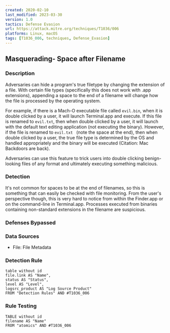 ```yaml
---
created: 2020-02-10
last_modified: 2023-03-30
version: 1.0
tactics: Defense Evasion
url: https://attack.mitre.org/techniques/T1036/006
platforms: Linux, macOS
tags: [T1036_006, techniques, Defense_Evasion]
---
```


## Masquerading- Space after Filename

### Description

Adversaries can hide a program's true filetype by changing the extension of a file. With certain file types (specifically this does not work with .app extensions), appending a space to the end of a filename will change how the file is processed by the operating system.

For example, if there is a Mach-O executable file called <code>evil.bin</code>, when it is double clicked by a user, it will launch Terminal.app and execute. If this file is renamed to <code>evil.txt</code>, then when double clicked by a user, it will launch with the default text editing application (not executing the binary). However, if the file is renamed to <code>evil.txt </code> (note the space at the end), then when double clicked by a user, the true file type is determined by the OS and handled appropriately and the binary will be executed (Citation: Mac Backdoors are back).

Adversaries can use this feature to trick users into double clicking benign-looking files of any format and ultimately executing something malicious.

### Detection

It's not common for spaces to be at the end of filenames, so this is something that can easily be checked with file monitoring. From the user's perspective though, this is very hard to notice from within the Finder.app or on the command-line in Terminal.app. Processes executed from binaries containing non-standard extensions in the filename are suspicious.

### Defenses Bypassed



### Data Sources

  - File: File Metadata
### Detection Rule

```dataview
table without id
file.link AS "Name",
status AS "Status",
level AS "Level",
logsrc_product AS "Log Source Product"
FROM "Detection Rules" AND #T1036_006
```

### Rule Testing

```dataview
TABLE without id
filename AS "Name"
FROM "atomics" AND #T1036_006
```
